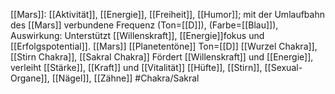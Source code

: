 [[Mars]]: [[Aktivität]], [[Energie]], [[Freiheit]], [[Humor]]; mit der Umlaufbahn des [[Mars]] verbundene Frequenz (Ton=[[D]]), (Farbe=[[Blau]]), Auswirkung: Unterstützt [[Willenskraft]], [[Energie]]fokus und [[Erfolgspotential]].
[[Mars]]
[[Planetentöne]]
Ton=[[D]]
[[Wurzel Chakra]], [[Stirn Chakra]], [[Sakral Chakra]]
Fördert [[Willenskraft]] und [[Energie]], verleiht [[Stärke]], [[Kraft]] und [[Vitalität]]
[[Hüfte]], [[Stirn]], [[Sexual-Organe]], [[Nägel]], [[Zähne]]
#Chakra/Sakral